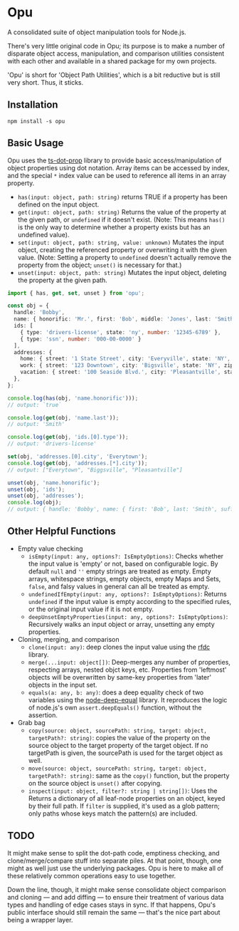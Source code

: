 # Opu

A consolidated suite of object manipulation tools for Node.js.

There's very little original code in Opu; its purpose is to make a number of disparate object access, manipulation, and comparison utilities consistent with each other and available in a shared package for my own projects.

'Opu' is short for 'Object Path Utilities', which is a bit reductive but is still very short. Thus, it sticks.

## Installation

`npm install -s opu`

## Basic Usage

Opu uses the [ts-dot-prop](https://github.com/justinlettau/ts-dot-prop/) library to provide basic access/manipulation of object properties using dot notation. Array items can be accessed by index, and the special `*` index value can be used to reference all items in an array property.

- `has(input: object, path: string)` returns TRUE if a property has been defined on the input object.
- `get(input: object, path: string)` Returns the value of the property at the given path, or `undefined` if it doesn't exist. (Note: This means `has()` is the only way to determine whether a property exists but has an undefined value).
- `set(input: object, path: string, value: unknown)` Mutates the input object, creating the referenced property or overwriting it with the given value. (Note: Setting a property to `undefined` doesn't actually remove the property from the object; `unset()` is necessary for that.)
- `unset(input: object, path: string)` Mutates the input object, deleting the property at the given path.

```ts
import { has, get, set, unset } from 'opu';

const obj = {
  handle: 'Bobby',
  name: { honorific: 'Mr.', first: 'Bob', middle: 'Jones', last: 'Smith', suffix: 'III' },
  ids: [
    { type: 'drivers-license', state: 'ny', number: '12345-6789' },
    { type: 'ssn', number: '000-00-0000' }
  ],
  addresses: {
    home: { street: '1 State Street', city: 'Everyville', state: 'NY', zip: '12345' },
    work: { street: '123 Downtown', city: 'Bigsville', state: 'NY', zip: '12345' },
    vacation: { street: '100 Seaside Blvd.', city: 'Pleasantville', state: 'NY', zip: '0123456' },
  },
};

console.log(has(obj, 'name.honorific')));
// output: `true`

console.log(get(obj, 'name.last'));
// output: 'Smith'

console.log(get(obj, 'ids.[0].type'));
// output: 'drivers-license'

set(obj, 'addresses.[0].city', 'Everytown');
console.log(get(obj, 'addresses.[*].city'));
// output: ["Everytown", "Biggsville", "Pleasantville"]

unset(obj, 'name.honorific');
unset(obj, 'ids');
unset(obj, 'addresses');
console.log(obj);
// output: { handle: 'Bobby', name: { first: 'Bob', last: 'Smith', suffix: 'III' } }
```

## Other Helpful Functions

- Empty value checking
  - `isEmpty(input: any, options?: IsEmptyOptions)`: Checks whether the input value is 'empty' or not, based on configurable logic. By default `null` and `''` empty strings are treated as empty. Empty arrays, whitespace strings, empty objects, empty Maps and Sets, `false`, and falsy values in general can all be treated as empty.
  - `undefinedIfEmpty(input: any, options?: IsEmptyOptions)`: Returns `undefined` if the input value is empty according to the specified rules, or the original input value if it is not empty.
  - `deepUnsetEmptyProperties(input: any, options?: IsEmptyOptions)`: Recursively walks an input object or array, unsetting any empty properties.
- Cloning, merging, and comparison
  - `clone(input: any)`: deep clones the input value using the [rfdc](https://github.com/davidmarkclements/rfdc) library.
  - `merge(...input: object[])`: Deep-merges any number of properties, respecting arrays, nested objct keys, etc. Properties from 'leftmost' objects will be overwritten by same-key properties from 'later' objects in the input set.
  - `equals(a: any, b: any)`: does a deep equality check of two variables using the [node-deep-equal](https://github.com/inspect-js/node-deep-equal) library. It reproduces the logic of node.js's own `assert.deepEquals()` function, without the assertion.
- Grab bag
  - `copy(source: object, sourcePath: string, target: object, targetPath?: string)`: copies the value of the property on the source object to the target property of the target object. If no targetPath is given, the sourcePath is used for the target object as well.
  - `move(source: object, sourcePath: string, target: object, targetPath?: string)`: same as the `copy()` function, but the property on the source object is `unset()` after copying.
  - `inspect(input: object, filter?: string | string[])`: Uses the Returns a dictionary of all leaf-node properties on an object, keyed by their full path. If `filter` is supplied, it's used as a glob pattern; only paths whose keys match the pattern(s) are included.

## TODO

It might make sense to split the dot-path code, emptiness checking, and clone/merge/compare stuff into separate piles. At that point, though, one might as well just use the underlying packages. Opu is here to make all of these relatively common operations easy to use together.

Down the line, though, it might make sense consolidate object comparison and cloning — and add diffing — to ensure their treatment of various data types and handling of edge cases stays in sync. If that happens, Opu's public interface should still remain the same — that's the nice part about being a wrapper layer.
